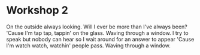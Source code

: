 # Workshop 2
On the outside always looking. Will I
ever be more than I've always been?
'Cause I'm tap tap, tappin' on the glass.
Waving through a window. I
try to speak but nobody can hear so I
wait around for an answer to appear
'Cause I'm watch watch, watchin' people pass.
Waving through a window.

